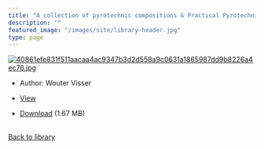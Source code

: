 ```yaml
---
title: "A collection of pyrotechnic compositions & Practical Pyrotechnics"
description: ""
featured_image: "/images/site/library-header.jpg"
type: page
---
```


<a href="https://drive.google.com/file/d/1zBAgVq-F5WncgyeaCuc33n5LXttjSFVR/view" target="_blank">![40861efe831f511aacaa4ac9347b3d2d558a9c0631a1865987dd9b8226a4ec76.jpg](/images/library/40861efe831f511aacaa4ac9347b3d2d558a9c0631a1865987dd9b8226a4ec76.jpg)</a>
* Author: Wouter Visser
* <a href="https://drive.google.com/file/d/1zBAgVq-F5WncgyeaCuc33n5LXttjSFVR/view" target="_blank">View</a>

* [Download](https://drive.google.com/uc?export=download&id=1zBAgVq-F5WncgyeaCuc33n5LXttjSFVR) (1.67 MB)

<br />[Back to library](/library/)
